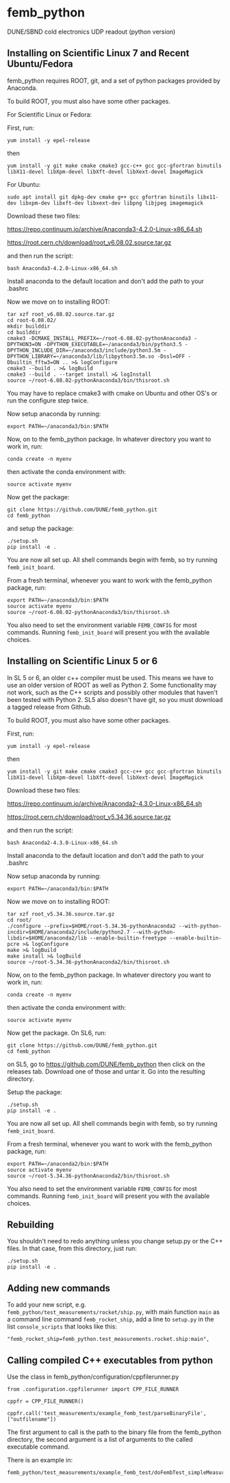 # femb_python

DUNE/SBND cold electronics UDP readout (python version)

## Installing on Scientific Linux 7 and Recent Ubuntu/Fedora

femb_python requires ROOT, git, and a set of python packages provided by
Anaconda.

To build ROOT, you must also have some other packages.

For Scientific Linux or Fedora:

First, run:

```
yum install -y epel-release
```

then

```
yum install -y git make cmake cmake3 gcc-c++ gcc gcc-gfortran binutils libX11-devel libXpm-devel libXft-devel libXext-devel ImageMagick
```

For Ubuntu:

```
sudo apt install git dpkg-dev cmake g++ gcc gfortran binutils libx11-dev libxpm-dev libxft-dev libxext-dev libpng libjpeg imagemagick
```

Download these two files:

https://repo.continuum.io/archive/Anaconda3-4.2.0-Linux-x86_64.sh

https://root.cern.ch/download/root_v6.08.02.source.tar.gz

and then run the script:

```
bash Anaconda3-4.2.0-Linux-x86_64.sh
```

Install anaconda to the default location and don't add the path to your .bashrc

Now we move on to installing ROOT:

```
tar xzf root_v6.08.02.source.tar.gz
cd root-6.08.02/
mkdir builddir
cd builddir
cmake3 -DCMAKE_INSTALL_PREFIX=~/root-6.08.02-pythonAnaconda3 -DPYTHON3=ON -DPYTHON_EXECUTABLE=~/anaconda3/bin/python3.5 -DPYTHON_INCLUDE_DIR=~/anaconda3/include/python3.5m -DPYTHON_LIBRARY=~/anaconda3/lib/libpython3.5m.so -Dssl=OFF -Dbuiltin_fftw3=ON .. >& logConfigure
cmake3 --build . >& logBuild
cmake3 --build . --target install >& logInstall
source ~/root-6.08.02-pythonAnaconda3/bin/thisroot.sh
```

You may have to replace cmake3 with cmake on Ubuntu and other OS's or run the
configure step twice.

Now setup anaconda by running:

```
export PATH=~/anaconda3/bin:$PATH
```

Now, on to the femb_python package. In whatever directory you want to work in, run:

```
conda create -n myenv
```

then activate the conda environment with:

```
source activate myenv
```

Now get the package:

```
git clone https://github.com/DUNE/femb_python.git
cd femb_python
```

and setup the package:

```
./setup.sh
pip install -e .
```

You are now all set up. All shell commands begin with femb, so try running
`femb_init_board`.

From a fresh terminal, whenever you want to work with the femb_python package, run:

```
export PATH=~/anaconda3/bin:$PATH
source activate myenv
source ~/root-6.08.02-pythonAnaconda3/bin/thisroot.sh
```

You also need to set the environment variable `FEMB_CONFIG` for most commands.
Running `femb_init_board` will present you with the available choices.


## Installing on Scientific Linux 5 or 6

In SL 5 or 6, an older c++ compiler must be used. This means we have to use an
older version of ROOT as well as Python 2. Some functionality may not work,
such as the C++ scripts and possibly other modules that haven't been tested
with Python 2. SL5 also doesn't have git, so you must download a tagged release
from Github.

To build ROOT, you must also have some other packages.

First, run:

```
yum install -y epel-release
```

then

```
yum install -y git make cmake cmake3 gcc-c++ gcc gcc-gfortran binutils libX11-devel libXpm-devel libXft-devel libXext-devel ImageMagick
```

Download these two files:

https://repo.continuum.io/archive/Anaconda2-4.3.0-Linux-x86_64.sh

https://root.cern.ch/download/root_v5.34.36.source.tar.gz

and then run the script:

```
bash Anaconda2-4.3.0-Linux-x86_64.sh
```

Install anaconda to the default location and don't add the path to your .bashrc

Now setup anaconda by running:

```
export PATH=~/anaconda3/bin:$PATH
```

Now we move on to installing ROOT:

```
tar xzf root_v5.34.36.source.tar.gz
cd root/
./configure --prefix=$HOME/root-5.34.36-pythonAnaconda2 --with-python-incdir=$HOME/anaconda2/include/python2.7 --with-python-libdir=$HOME/anaconda2/lib --enable-builtin-freetype --enable-builtin-pcre >& logConfigure
make >& logBuild
make install >& logBuild
source ~/root-5.34.36-pythonAnaconda2/bin/thisroot.sh
```

Now, on to the femb_python package. In whatever directory you want to work in, run:

```
conda create -n myenv
```

then activate the conda environment with:

```
source activate myenv
```

Now get the package. On SL6, run:

```
git clone https://github.com/DUNE/femb_python.git
cd femb_python
```

on SL5, go to https://github.com/DUNE/femb_python then click on the releases
tab. Download one of those and untar it. Go into the resulting directory.

Setup the package:

```
./setup.sh
pip install -e .
```

You are now all set up. All shell commands begin with femb, so try running
`femb_init_board`.

From a fresh terminal, whenever you want to work with the femb_python package, run:

```
export PATH=~/anaconda2/bin:$PATH
source activate myenv
source ~/root-5.34.36-pythonAnaconda2/bin/thisroot.sh
```

You also need to set the environment variable `FEMB_CONFIG` for most commands.
Running `femb_init_board` will present you with the available choices.


## Rebuilding

You shouldn't need to redo anything unless you change setup.py or the C++
files. In that case, from this directory, just run:

```
./setup.sh
pip install -e .
```

## Adding new commands

To add your new script, e.g. `femb_python/test_measurements/rocket/ship.py`,
with main function `main` as a command line command `femb_rocket_ship`, add a
line to `setup.py` in the list `console_scripts` that looks like this:

```
"femb_rocket_ship=femb_python.test_measurements.rocket.ship:main",
```

## Calling compiled C++ executables from python

Use the class in femb_python/configuration/cppfilerunner.py

```
from .configuration.cppfilerunner import CPP_FILE_RUNNER

cppfr = CPP_FILE_RUNNER()

cppfr.call('test_measurements/example_femb_test/parseBinaryFile',["outfilename"])

```

The first argument to call is the path to the binary file from the femb_python
directory, the second argument is a list of arguments to the called executable
command.

There is an example in:

```
femb_python/test_measurements/example_femb_test/doFembTest_simpleMeasurement.py
```
